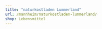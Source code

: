 ```yaml
---
title: "naturkostladen Lummerland"
url: /mannheim/naturkostladen-lummerland/
shop: Lebensmittel
---
```

